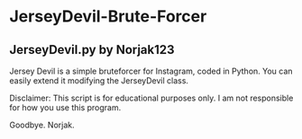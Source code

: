 # JerseyDevil-Brute-Forcer
JerseyDevil.py
	by Norjak123
--
Jersey Devil is a simple bruteforcer for Instagram, coded in Python.
You can easily extend it modifying the JerseyDevil class.

Disclaimer: This script is for educational purposes only.
	I am not responsible for how you use this program.

Goodbye. Norjak.
